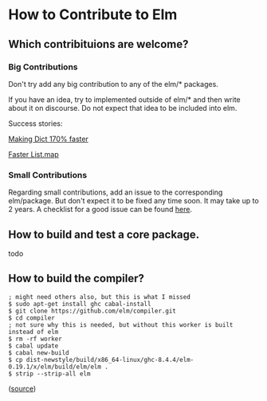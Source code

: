 # How to Contribute to Elm

## Which contribituions are welcome?

### Big Contributions

Don't try add any big contribution to any of the elm/* packages.

If you have an idea, try to implemented outside of elm/* and then write about it on discourse. Do not expect that idea to be included into elm.

Success stories:

[Making Dict 170% faster](https://groups.google.com/g/elm-dev/c/--fK-wMoDig/m/p6zF4-5sAgAJ?pli=1)

[Faster List.map](https://discourse.elm-lang.org/t/a-faster-list-map-for-elm/6721)

### Small Contributions

Regarding small contributions, add an issue to the corresponding elm/package. But don't expect it to be fixed any time soon. It may take up to 2 years.
A checklist for a good issue can be found [here](https://github.com/elm/expectations/blob/master/guidelines-for-issues.md).

## How to build and test a core package.

todo

## How to build the compiler?

```
; might need others also, but this is what I missed
$ sudo apt-get install ghc cabal-install
$ git clone https://github.com/elm/compiler.git
$ cd compiler
; not sure why this is needed, but without this worker is built instead of elm
$ rm -rf worker
$ cabal update
$ cabal new-build
$ cp dist-newstyle/build/x86_64-linux/ghc-8.4.4/elm-0.19.1/x/elm/build/elm/elm .
$ strip --strip-all elm
```
([source](https://discourse.elm-lang.org/t/communicating-about-elm-contributions/6729/48))

